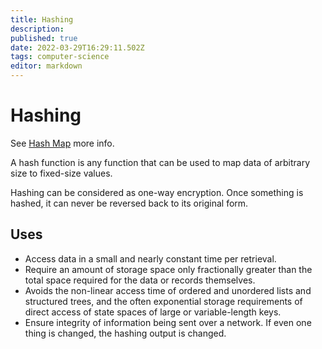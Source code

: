```yaml
---
title: Hashing
description: 
published: true
date: 2022-03-29T16:29:11.502Z
tags: computer-science
editor: markdown
---
```


# Hashing
See [Hash Map](/computer-science/algorithms-and-data-structures/hash-map) more info. 

A hash function is any function that can be used to map data of arbitrary size to fixed-size values. 

Hashing can be considered as one-way encryption. Once something is hashed, it can never be reversed back to its original form.
## Uses
- Access data in a small and nearly constant time per retrieval.
- Require an amount of storage space only fractionally greater than the total space required for the data or records themselves.
- Avoids the non-linear access time of ordered and unordered lists and structured trees, and the often exponential storage requirements of direct access of state spaces of large or variable-length keys.
- Ensure integrity of information being sent over a network. If even one thing is changed, the hashing output is changed.
